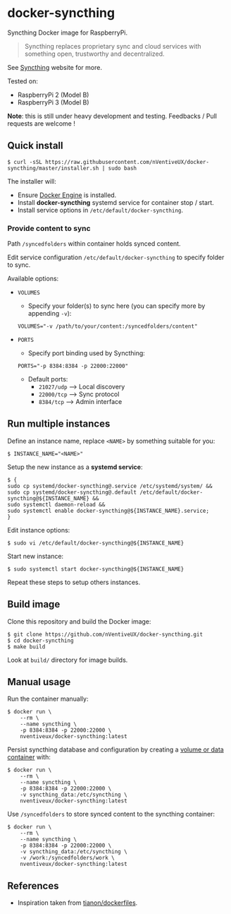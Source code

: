 # docker-syncthing

Syncthing Docker image for RaspberryPi.

> Syncthing replaces proprietary sync and cloud services with something open, trustworthy and decentralized.

See [Syncthing](https://syncthing.net/) website for more.

Tested on:

* RaspberryPi 2 (Model B)
* RaspberryPi 3 (Model B)

**Note**: this is still under heavy development and testing. Feedbacks / Pull requests are welcome !

## Quick install

```shell
$ curl -sSL https://raw.githubusercontent.com/nVentiveUX/docker-syncthing/master/installer.sh | sudo bash
```

The installer will:

* Ensure [Docker Engine](https://www.docker.com/products/overview) is installed.
* Install **docker-syncthing** systemd service for container stop / start.
* Install service options in `/etc/default/docker-syncthing`.

### Provide content to sync

Path `/syncedfolders` within container holds synced content.

Edit service configuration `/etc/default/docker-syncthing` to specify folder to sync.

Available options:

* `VOLUMES`
    * Specify your folder(s) to sync here (you can specify more by appending `-v`):

    ```
    VOLUMES="-v /path/to/your/content:/syncedfolders/content"
    ```

* `PORTS`
    * Specify port binding used by Syncthing:

    ```
    PORTS="-p 8384:8384 -p 22000:22000"
    ```

    * Default ports:
        * `21027/udp` --> Local discovery
        * `22000/tcp` --> Sync protocol
        * `8384/tcp` --> Admin interface

## Run multiple instances

Define an instance name, replace `<NAME>` by something suitable for you:

```shell
$ INSTANCE_NAME="<NAME>"
```

Setup the new instance as a **systemd service**:

```shell
$ {
sudo cp systemd/docker-syncthing@.service /etc/systemd/system/ &&
sudo cp systemd/docker-syncthing@.default /etc/default/docker-syncthing@${INSTANCE_NAME} &&
sudo systemctl daemon-reload &&
sudo systemctl enable docker-syncthing@${INSTANCE_NAME}.service;
}
```

Edit instance options:

```shell
$ sudo vi /etc/default/docker-syncthing@${INSTANCE_NAME}
```

Start new instance:

```shell
$ sudo systemctl start docker-syncthing@${INSTANCE_NAME}
```

Repeat these steps to setup others instances.

## Build image

Clone this repository and build the Docker image:

```shell
$ git clone https://github.com/nVentiveUX/docker-syncthing.git
$ cd docker-syncthing
$ make build
```

Look at `build/` directory for image builds.

## Manual usage

Run the container manually:

```shell
$ docker run \
    --rm \
    --name syncthing \
    -p 8384:8384 -p 22000:22000 \
    nventiveux/docker-syncthing:latest
```

Persist syncthing database and configuration by creating a [volume or data container](https://docs.docker.com/engine/tutorials/dockervolumes/) with:

```shell
$ docker run \
    --rm \
    --name syncthing \
    -p 8384:8384 -p 22000:22000 \
    -v syncthing_data:/etc/syncthing \
    nventiveux/docker-syncthing:latest
```

Use `/syncedfolders` to store synced content to the syncthing container:

```shell
$ docker run \
    --rm \
    --name syncthing \
    -p 8384:8384 -p 22000:22000 \
    -v syncthing_data:/etc/syncthing \
    -v /work:/syncedfolders/work \
    nventiveux/docker-syncthing:latest
```

## References

* Inspiration taken from [tianon/dockerfiles](https://github.com/tianon/dockerfiles).

